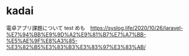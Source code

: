 # kadai
電卓アプリ課題について
test
めも　https://syslog.life/2020/10/26/laravel-%E7%94%BB%E9%9D%A2%E9%81%B7%E7%A7%BB-%E5%AE%9F%E8%A3%85-%E3%82%B5%E3%83%B3%E3%83%97%E3%83%AB/
